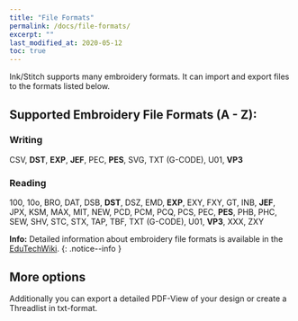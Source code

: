 ```yaml
---
title: "File Formats"
permalink: /docs/file-formats/
excerpt: ""
last_modified_at: 2020-05-12
toc: true
---
```


Ink/Stitch supports many embroidery formats. It can import and export files to the formats listed below.

## Supported Embroidery File Formats (A - Z):

### Writing

CSV, **DST**, **EXP**, **JEF**, PEC, **PES**, SVG, TXT (G-CODE), U01, **VP3**

### Reading

100, 10o, BRO, DAT, DSB, **DST**, DSZ, EMD, **EXP**, EXY, FXY, GT, INB, **JEF**, JPX, KSM, MAX, MIT, NEW, PCD, PCM, PCQ, PCS, PEC, **PES**, PHB, PHC, SEW, SHV, STC, STX, TAP, TBF, TXT (G-CODE), U01, **VP3**, XXX, ZXY

**Info:** Detailed information about embroidery file formats is available in the [EduTechWiki](http://edutechwiki.unige.ch/en/Embroidery_format).
{: .notice--info }

## More options

Additionally you can export a detailed PDF-View of your design or create a Threadlist in txt-format.
